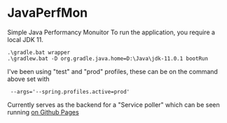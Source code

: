 # JavaPerfMon
Simple Java Performancy Monuitor
To run the application, you require a local JDK 11.

    .\gradle.bat wrapper
    .\gradlew.bat -D org.gradle.java.home=D:\Java\jdk-11.0.1 bootRun

I've been using "test" and "prod" profiles, these can be on the command above set with 

     --args='--spring.profiles.active=prod'
     
Currently serves as the backend for a "Service poller" which can be seen running [on Github Pages](https://hemmels.github.io/reactapp)
